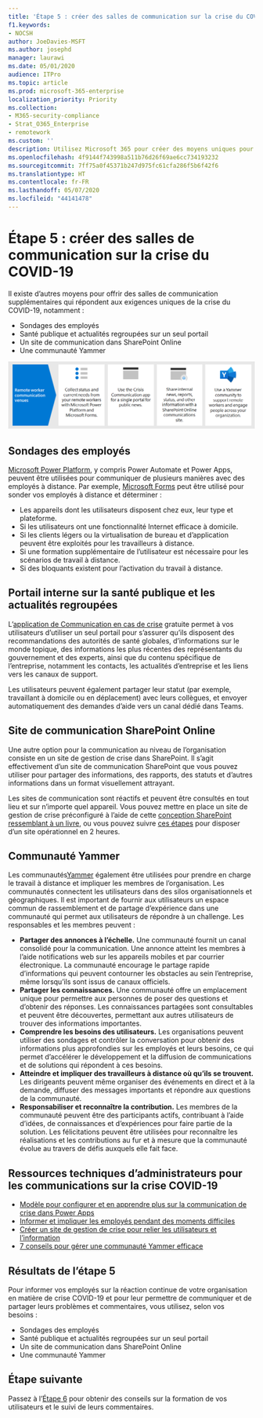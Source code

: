 ```yaml
---
title: 'Étape 5 : créer des salles de communication sur la crise du COVID-19'
f1.keywords:
- NOCSH
author: JoeDavies-MSFT
ms.author: josephd
manager: laurawi
ms.date: 05/01/2020
audience: ITPro
ms.topic: article
ms.prod: microsoft-365-enterprise
localization_priority: Priority
ms.collection:
- M365-security-compliance
- Strat_O365_Enterprise
- remotework
ms.custom: ''
description: Utilisez Microsoft 365 pour créer des moyens uniques pour communiquer des informations publiques et internes sur COVID-19.
ms.openlocfilehash: 4f9144f743998a511b76d26f69ae6cc734193232
ms.sourcegitcommit: 7ff75a0f45371b247d975fc61cfa286f5b6f42f6
ms.translationtype: HT
ms.contentlocale: fr-FR
ms.lasthandoff: 05/07/2020
ms.locfileid: "44141478"
---
```

# <a name="step-5-create-covid-19-crisis-communication-venues"></a>Étape 5 : créer des salles de communication sur la crise du COVID-19

Il existe d’autres moyens pour offrir des salles de communication supplémentaires qui répondent aux exigences uniques de la crise du COVID-19, notamment :

- Sondages des employés
- Santé publique et actualités regroupées sur un seul portail
- Un site de communication dans SharePoint Online
- Une communauté Yammer

![Salles de communication sur la crise du COVID-19](../media/empower-people-to-work-remotely/comm-venues-grid.png)

## <a name="employee-surveys"></a>Sondages des employés

[Microsoft Power Platform](https://powerplatform.microsoft.com/), y compris Power Automate et Power Apps, peuvent être utilisées pour communiquer de plusieurs manières avec des employés à distance. Par exemple, [Microsoft Forms](https://forms.microsoft.com/) peut être utilisé pour sonder vos employés à distance et déterminer :

- Les appareils dont les utilisateurs disposent chez eux, leur type et plateforme.
- Si les utilisateurs ont une fonctionnalité Internet efficace à domicile.
- Si les clients légers ou la virtualisation de bureau et d’application peuvent être exploités pour les travailleurs à distance.
- Si une formation supplémentaire de l’utilisateur est nécessaire pour les scénarios de travail à distance.
- Si des bloquants existent pour l’activation du travail à distance.

## <a name="internal-portal-for-consolidated-public-health-and-news"></a>Portail interne sur la santé publique et les actualités regroupées

L’[application de Communication en cas de crise](https://techcommunity.microsoft.com/t5/microsoft-teams-blog/coordinate-crisis-communications-using-microsoft-teams-power/ba-p/1216715) gratuite permet à vos utilisateurs d’utiliser un seul portail pour s’assurer qu’ils disposent des recommandations des autorités de santé globales, d’informations sur le monde topique, des informations les plus récentes des représentants du gouvernement et des experts, ainsi que du contenu spécifique de l’entreprise, notamment les contacts, les actualités d’entreprise et les liens vers les canaux de support. 

Les utilisateurs peuvent également partager leur statut (par exemple, travaillant à domicile ou en déplacement) avec leurs collègues, et envoyer automatiquement des demandes d’aide vers un canal dédié dans Teams.

## <a name="sharepoint-online-communications-site"></a>Site de communication SharePoint Online

Une autre option pour la communication au niveau de l’organisation consiste en un site de gestion de crise dans SharePoint. Il s’agit effectivement d’un site de communication SharePoint que vous pouvez utiliser pour partager des informations, des rapports, des statuts et d’autres informations dans un format visuellement attrayant. 

Les sites de communication sont réactifs et peuvent être consultés en tout lieu et sur n’importe quel appareil. Vous pouvez mettre en place un site de gestion de crise préconfiguré à l’aide de cette [conception SharePoint ressemblant à un livre](https://lookbook.microsoft.com/details/8f8337d2-b1f6-4a84-91a4-9081f841f0f6), ou vous pouvez suivre [ces étapes](https://techcommunity.microsoft.com/t5/microsoft-sharepoint-blog/build-a-crisis-management-site-to-connect-people-and-information/ba-p/1216791) pour disposer d’un site opérationnel en 2 heures.

## <a name="yammer-community"></a>Communauté Yammer

Les communautés[Yammer](https://docs.microsoft.com/yammer/yammer-landing-page) également être utilisées pour prendre en charge le travail à distance et impliquer les membres de l’organisation. Les communautés connectent les utilisateurs dans des silos organisationnels et géographiques. Il est important de fournir aux utilisateurs un espace commun de rassemblement et de partage d’expérience dans une communauté qui permet aux utilisateurs de répondre à un challenge. Les responsables et les membres peuvent :

- **Partager des annonces à l’échelle.** Une communauté fournit un canal consolidé pour la communication. Une annonce atteint les membres à l’aide notifications web sur les appareils mobiles et par courrier électronique. La communauté encourage le partage rapide d’informations qui peuvent contourner les obstacles au sein l’entreprise, même lorsqu’ils sont issus de canaux officiels.
- **Partager les connaissances.** Une communauté offre un emplacement unique pour permettre aux personnes de poser des questions et d’obtenir des réponses. Les connaissances partagées sont consultables et peuvent être découvertes, permettant aux autres utilisateurs de trouver des informations importantes.
- **Comprendre les besoins des utilisateurs.** Les organisations peuvent utiliser des sondages et contrôler la conversation pour obtenir des informations plus approfondies sur les employés et leurs besoins, ce qui permet d’accélérer le développement et la diffusion de communications et de solutions qui répondent à ces besoins.
- **Atteindre et impliquer des travailleurs à distance où qu’ils se trouvent.** Les dirigeants peuvent même organiser des événements en direct et à la demande, diffuser des messages importants et répondre aux questions de la communauté.
- **Responsabiliser et reconnaître la contribution.** Les membres de la communauté peuvent être des participants actifs, contribuant à l’aide d’idées, de connaissances et d’expériences pour faire partie de la solution. Les félicitations peuvent être utilisées pour reconnaître les réalisations et les contributions au fur et à mesure que la communauté évolue au travers de défis auxquels elle fait face.

## <a name="admin-technical-resources-for-covid-19-crisis-communications"></a>Ressources techniques d’administrateurs pour les communications sur la crise COVID-19

- [Modèle pour configurer et en apprendre plus sur la communication de crise dans Power Apps](https://docs.microsoft.com/powerapps/maker/canvas-apps/sample-crisis-communication-app)
- [Informer et impliquer les employés pendant des moments difficiles](https://techcommunity.microsoft.com/t5/yammer-blog/keeping-employees-informed-and-engaged-during-difficult-times/ba-p/1216032)
- [Créer un site de gestion de crise pour relier les utilisateurs et l’information](https://techcommunity.microsoft.com/t5/microsoft-sharepoint-blog/build-a-crisis-management-site-to-connect-people-and-information/ba-p/1216791)
- [7 conseils pour gérer une communauté Yammer efficace](https://techcommunity.microsoft.com/t5/yammer-blog/7-tips-to-run-a-successful-yammer-community-formerly-group/ba-p/444720)

## <a name="results-of-step-5"></a>Résultats de l’étape 5

Pour informer vos employés sur la réaction continue de votre organisation en matière de crise COVID-19 et pour leur permettre de communiquer et de partager leurs problèmes et commentaires, vous utilisez, selon vos besoins :

- Sondages des employés
- Santé publique et actualités regroupées sur un seul portail
- Un site de communication dans SharePoint Online
- Une communauté Yammer

## <a name="next-step"></a>Étape suivante

Passez à l’[Étape 6](empower-people-to-work-remotely-train-monitor-usage.md) pour obtenir des conseils sur la formation de vos utilisateurs et le suivi de leurs commentaires.

